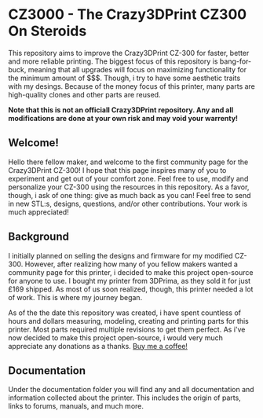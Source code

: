 # CZ3000 - The Crazy3DPrint CZ300 On Steroids
This repository aims to improve the Crazy3DPrint CZ-300 for faster, better and more reliable printing. The biggest focus of this repository is bang-for-buck, meaning that all upgrades will focus on maximizing functionality for the minimum amount of $$$. Though, i try to have some aesthetic traits with my desings. Because of the money focus of this printer, many parts are high-quality clones and other parts are reused. 

**Note that this is not an officiall Crazy3DPrint repository. Any and all modifications are done at your own risk and may void your warrenty!**

## Welcome!
Hello there fellow maker, and welcome to the first community page for the Crazy3DPrint CZ-300! I hope that this page inspires many of you to experiment and get out of your comfort zone. Feel free to use, modify and personalize your CZ-300 using the resources in this repository. As a favor, though, i ask of one thing: give as much back as you can! Feel free to send in new STL:s, designs, questions, and/or other contributions. Your work is much appreciated! 

## Background
I initially planned on selling the designs and firmware for my modified CZ-300. However, after realizing how many of you fellow makers wanted a community page for this printer, i decided to make this project open-source for anyone to use. I bought my printer from 3DPrima, as they sold it for just £169 shipped. As most of us soon realized, though, this printer needed a lot of work. This is where my journey began. 

As of the the date this repository was created, i have spent countless of hours and dollars measuring, modeling, creating and printing parts for this printer. Most parts required multiple revisions to get them perfect. As i've now decided to make this project open-source, i would very much appreciate any donations as a thanks. [Buy me a coffee!](https://paypal.me/navilhossain2)

## Documentation 
Under the documentation folder you will find any and all documentation and information collected about the printer. This includes the origin of parts, links to forums, manuals, and much more. 
